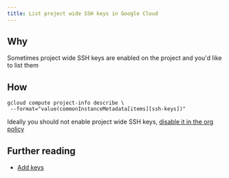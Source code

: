 ```yaml
---
title: List project wide SSH keys in Google Cloud
---
```


## Why

Sometimes project wide SSH keys are enabled on the project and you'd like to list them

## How

```shell
gcloud compute project-info describe \
 --format="value(commonInstanceMetadata[items][ssh-keys])"
```

Ideally you should not enable project wide SSH keys, [disable it in the org policy](https://cloud.google.com/compute/docs/oslogin/manage-oslogin-in-an-org#set-org-policy)

## Further reading

* [Add keys](https://cloud.google.com/compute/docs/connect/add-ssh-keys#gcloud)
